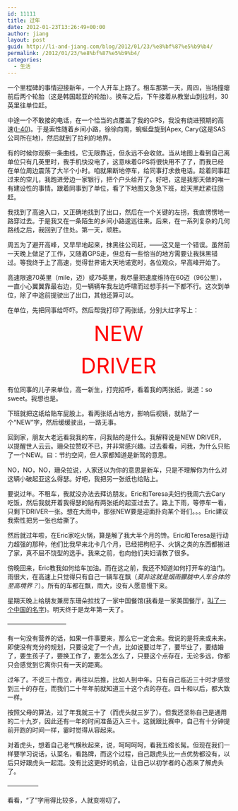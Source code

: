 ```yaml
---
id: 11111
title: 过年
date: 2012-01-23T13:26:49+00:00
author: jiang
layout: post
guid: http://li-and-jiang.com/blog/2012/01/23/%e8%bf%87%e5%b9%b4/
permalink: /2012/01/23/%e8%bf%87%e5%b9%b4/
categories:
  - 生活
---
```

一个里程碑的事情迎接新年，一个人开车上路了。租车那第一天，周四，当场撞瘪前后两个轮胎（这是韩国起亚的轮胎）。换车之后，下午接着从教堂山到拉利，30英里往单位赶。

中途一个不敢接的电话，在一个恰当的点覆盖了我的GPS，我没有绕进预期的高速([I-40](http://en.wikipedia.org/wiki/Interstate_40))。于是索性随着乡间小路，徐徐向南，蜿蜒盘旋到Apex, Cary(这是SAS公司所在地)，然后就到了拉利的地界。

有的时候你观察一条曲线，它无限靠近，但永远不会收敛。当从地图上看到自己离单位只有几英里时，我手机快没电了，这意味着GPS将很快用不了了，而我已经在单位周边震荡了大半个小时。咱就果断地停车，给同事打求救电话。趁着同事赶过来的空儿，我跑进旁边一家银行，把个户头给开了。好吧，这是我那天做的唯一有建设性的事情。跟着同事到了单位，看了下地图又急急下班，趁天黑赶紧往回赶。

我找到了高速入口，又正确地找到了出口，然后在一个关键的左拐，我直愣愣地一路穿过去。于是我又在一条陌生的乡间小路逡巡往来。后来，在一系列复杂的几何路线之后，我回到了住处。第一天，顽胜。

周五为了避开高峰，又早早地起来，抹黑往公司赶，——这又是一个错误。虽然前一天晚上做足了工作，又随着GPS走，但总有一些恰当的地方需要让我抹黑错过。等我终于上了高速，觉得世界诺大天地诺宽时，各位观众，早高峰开始了。

高速限速70英里（mile，迈）或75英里，我尽量把速度维持在60迈（96公里），一直小心翼翼靠最右边，见一辆辆车我左边呼啸而过想手抖一下都不行。这次到单位，除了中途前提驶出了出口，其他还算可以。

在单位，先把同事给吓吓。然后帮我打印了两张纸，分别大红字写上：

<p align="center">
  <font color="#ff0000" size="7">NEW</font>
</p>

<p align="center">
  <font color="#ff0000" size="7">DRIVER</font>
</p>

有位同事的儿子来单位，高一新生，打完招呼，看着我的两张纸，说道：so sweet。我想也是。

下班就把这纸给贴车屁股上。看两张纸占地方，影响后视镜，就贴了一个“NEW”字，然后缓缓驶出，一路无事。

回到家，朋友大老远看我我的车，问我贴的是什么。我解释说是NEW DRIVER，以提醒世人云云。珊朵拉赞叹不已，并非常感兴趣。过去看看，问我，为什么只贴了一个NEW。曰：节约空间，但人家都知道是新驾的意思。

NO，NO，NO，珊朵拉说，人家还以为你的意思是新车，只是不理解你为什么对这辆小破起亚这么得瑟。好吧，我把另一张纸也给贴上。

要说过年。不租车，我就没办法去拜访朋友。Eric和Teresa夫妇约我周六去Cary吃饭，然后我就开着我得瑟的贴有两张纸的起亚过去了。路上下雨，等停车一看，只剩下DRIVER一张。想在大雨中，那张NEW要是迎面扑向某个哥们。。。Eric建议我索性把另一张也给撕了。

然后就过年啦，在Eric家吃火锅，算是解了我大半个月的馋。Eric和Teresa是行动力超强的那种，他们比我早来北卡几个月，已经把枸杞子、火锅之类的东西都搬进了家，真不屈不饶型的选手。我来之前，也向他们夫妇请教了很多。

傍晚回来，Eric教我如何给车加油。而在这之前，我还不知道如何打开车的油门。雨很大，在高速上只觉得只有自己一辆车在飘（_莫非这就是烟雨朦胧中人车合体的至高境界？_）。所有的车都在飘，雨大，没有人愿意慢下来。

星期天晚上给朋友兼房东珊朵拉找了一家中国餐馆(我看是一家美国餐厅，[叫了一个中国的名字](http://www.pfchangs.com/index.aspx))。明天终于是龙年第一天了。

&#8212;&#8212;&#8212;&#8212;&#8212;&#8212;&#8212;&#8212;&#8212;&#8211;

有一句没有营养的话，如果一件事要来，那么它一定会来。我说的是将来或未来。即使没有充分的规划，只要设定了一个点，比如说要过年了，要毕业了，要结婚了，要生孩子了，要换工作了，要怎么怎么了，只要这个点存在，无论多远，你都只会感觉到它离你只有一天的距离。

过年了。不说三十而立，再往以后推，比如人到中年。只有自己临近三十时才感觉到三十的存在，而我们二十年年前就知道三十这个点的存在。四十和以后，都大致一样。

按照父母的算法，过了年我就三十了（而虎头就三岁了）。但我还坚称自己是通用的二十九岁，因此还有一年的时间准备迈入三十。这就跟比赛中，自己有十分钟提前开跑的时间一样，霎时觉得从容起来。

对着虎头，想着自己老气横秋起来，说，呵呵呵呵，看我五绺长髯。但现在我们一样要学习说话，认菜名，看路牌，而这个过程，自己跟虎头比一点优势都没有，以后只好跟虎头一起混。没有比这更好的机会，让自己以初学者的心态来了解虎头了。

&#8212;&#8212;&#8212;&#8212;&#8212;

看看，“了”字用得比较多，人就变唠叨了。
